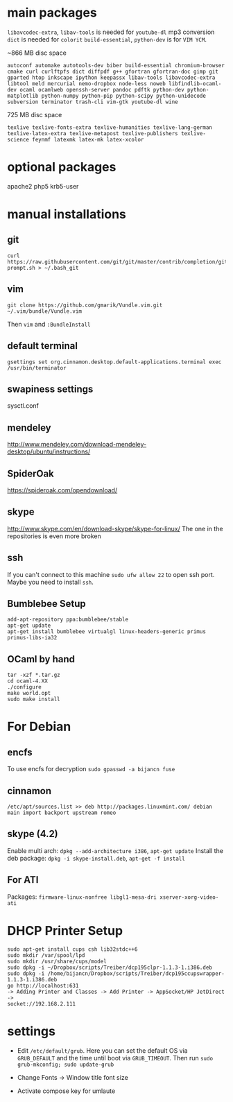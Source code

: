 # main packages
`libavcodec-extra`, `libav-tools` is needed for `youtube-dl` mp3 conversion
`dict` is needed for `colorit`
`build-essential`, `python-dev` is for `VIM YCM`.

~866 MB disc space
```
autoconf automake autotools-dev biber build-essential chromium-browser cmake curl curlftpfs dict diffpdf g++ gfortran gfortran-doc gimp git gparted htop inkscape ipython keepassx libav-tools libavcodec-extra libtool meld mercurial nemo-dropbox node-less noweb libfindlib-ocaml-dev ocaml ocamlweb openssh-server pandoc pdftk python-dev python-matplotlib python-numpy python-pip python-scipy python-unidecode subversion terminator trash-cli vim-gtk youtube-dl wine
```

725 MB disc space
```
texlive texlive-fonts-extra texlive-humanities texlive-lang-german texlive-latex-extra texlive-metapost texlive-publishers texlive-science feynmf latexmk latex-mk latex-xcolor
```

# optional packages
apache2 php5 krb5-user

# manual installations
## git
```
curl https://raw.githubusercontent.com/git/git/master/contrib/completion/git-prompt.sh > ~/.bash_git
```

## vim
```
git clone https://github.com/gmarik/Vundle.vim.git ~/.vim/bundle/Vundle.vim
```
Then `vim` and `:BundleInstall`

## default terminal
```
gsettings set org.cinnamon.desktop.default-applications.terminal exec /usr/bin/terminator
```

## swapiness settings
sysctl.conf

## mendeley
http://www.mendeley.com/download-mendeley-desktop/ubuntu/instructions/

## SpiderOak
https://spideroak.com/opendownload/

## skype
http://www.skype.com/en/download-skype/skype-for-linux/
The one in the repositories is even more broken

## ssh
If you can't connect to this machine `sudo ufw allow 22` to open ssh port. Maybe
you need to install `ssh`.

## Bumblebee Setup
```
add-apt-repository ppa:bumblebee/stable
apt-get update
apt-get install bumblebee virtualgl linux-headers-generic primus primus-libs-ia32
```

## OCaml by hand
```
tar -xzf *.tar.gz
cd ocaml-4.XX
./configure
make world.opt
sudo make install
````

# For Debian
## encfs
To use encfs for decryption `sudo gpasswd -a bijancn fuse`

## cinnamon
` /etc/apt/sources.list >>
deb http://packages.linuxmint.com/ debian main import backport upstream romeo `

## skype (4.2)
Enable multi arch: `dpkg --add-architecture i386`, `apt-get update`
Install the deb package: `dpkg -i skype-install.deb`, `apt-get -f install`

## For ATI
Packages: `firmware-linux-nonfree libgl1-mesa-dri xserver-xorg-video-ati`

# DHCP Printer Setup
```
sudo apt-get install cups csh lib32stdc++6
sudo mkdir /var/spool/lpd
sudo mkdir /usr/share/cups/model
sudo dpkg -i ~/Dropbox/scripts/Treiber/dcp195clpr-1.1.3-1.i386.deb
sudo dpkg -i /home/bijancn/Dropbox/scripts/Treiber/dcp195ccupswrapper-1.1.3-1.i386.deb
go http://localhost:631
-> Adding Printer and Classes -> Add Printer -> AppSocket/HP JetDirect ->
socket://192.168.2.111
```

# settings
- Edit `/etc/default/grub`. Here you can set the default OS via `GRUB_DEFAULT`
  and the time until boot via `GRUB_TIMEOUT`. Then run `sudo grub-mkconfig; sudo
  update-grub`

- Change Fonts -> Window title font size

- Activate compose key for umlaute
